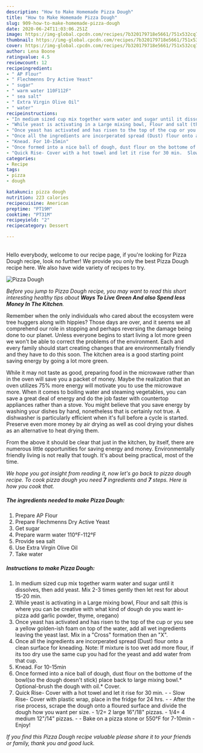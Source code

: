 ```yaml
---
description: "How to Make Homemade Pizza Dough"
title: "How to Make Homemade Pizza Dough"
slug: 909-how-to-make-homemade-pizza-dough
date: 2020-06-24T11:03:06.251Z
image: https://img-global.cpcdn.com/recipes/7b320179718e5661/751x532cq70/pizza-dough-recipe-main-photo.jpg
thumbnail: https://img-global.cpcdn.com/recipes/7b320179718e5661/751x532cq70/pizza-dough-recipe-main-photo.jpg
cover: https://img-global.cpcdn.com/recipes/7b320179718e5661/751x532cq70/pizza-dough-recipe-main-photo.jpg
author: Lena Boone
ratingvalue: 4.5
reviewcount: 12
recipeingredient:
- " AP Flour"
- " Flechmenns Dry Active Yeast"
- " sugar"
- " warm water 110F112F"
- " sea salt"
- " Extra Virgin Olive Oil"
- " water"
recipeinstructions:
- "In medium sized cup mix together warm water and sugar until it dissolves, then add yeast. Mix 2-3 times gently then let rest for about 15-20 min."
- "While yeast is activating in a Large mixing bowl, Flour and salt (this is where you can be creative with what kind of dough do you want ie-pizza add garlic powder, thyme, oregano)"
- "Once yeast has activated and has risen to the top of the cup or you see a yellow golden-ish foam on top of the water, add all wet ingredients leaving the yeast last. Mix in a &#34;Cross&#34; formation then an &#34;X&#34;."
- "Once all the ingredients are incorperated spread (Dust) flour onto a clean surface for kneading. Note: If mixture is too wet add more flour, if its too dry use the same cup you had for the yeast and add water from that cup."
- "Knead. For 10-15min"
- "Once formed into a nice ball of dough, dust flour on the bottome of the bowl(so the dough doesn&#39;t stick) place back to large mixing bowl.* Optional-brush the dough with oil.* Cover."
- "Quick Rise- Cover with a hot towel and let it rise for 30 min.  Slow Rise- Cover with plastic wrap, place in the fridge for 24 hrs.   After the rise process, scrape the dough onto a floured surface and divide the dough how you want per size. 1/2= 2 large 16&#34;/18&#34; pizzas. 1/4= 4 medium 12&#34;/14&#34; pizzas.  Bake on a pizza stone or 550°F for 7-10min Enjoy!"
categories:
- Recipe
tags:
- pizza
- dough

katakunci: pizza dough 
nutrition: 223 calories
recipecuisine: American
preptime: "PT19M"
cooktime: "PT31M"
recipeyield: "2"
recipecategory: Dessert

---
```

<br>
Hello everybody, welcome to our recipe page, if you're looking for Pizza Dough recipe, look no further! We provide you only the best Pizza Dough recipe here. We also have wide variety of recipes to try.
<br>


![Pizza Dough](https://img-global.cpcdn.com/recipes/7b320179718e5661/751x532cq70/pizza-dough-recipe-main-photo.jpg)

<i>Before you jump to Pizza Dough recipe, you may want to read this short interesting healthy tips about 
<strong>Ways To Live Green And also Spend less Money In The Kitchen</strong>.</i>
</br>

Remember when the only individuals who cared about the ecosystem were tree huggers along with hippies? Those days are over, and it seems we all comprehend our role in stopping and perhaps reversing the damage being done to our planet. Unless everyone begins to start living a lot more green we won't be able to correct the problems of the environment. Each and every family should start creating changes that are environmentally friendly and they have to do this soon. The kitchen area is a good starting point saving energy by going a lot more green.

While it may not taste as good, preparing food in the microwave rather than in the oven will save you a packet of money. Maybe the realization that an oven utilizes 75% more energy will motivate you to use the microwave more. When it comes to boiling water and steaming vegetables, you can save a great deal of energy and do the job faster with countertop appliances rather than a stove. You might believe that you save energy by washing your dishes by hand, nonetheless that is certainly not true. A dishwasher is particularly efficient when it's full before a cycle is started. Preserve even more money by air drying as well as cool drying your dishes as an alternative to heat drying them.

From the above it should be clear that just in the kitchen, by itself, there are numerous little opportunities for saving energy and money. Environmentally friendly living is not really that tough. It's about being practical, most of the time.


<i>We hope you got insight from reading it, now let's go back to pizza dough recipe. To cook pizza dough you need <strong>7</strong> ingredients and <strong>7</strong> steps. Here is how you cook that.
</i>

##### The ingredients needed to make Pizza Dough:

1. Prepare  AP Flour
1. Prepare  Flechmenns Dry Active Yeast
1. Get  sugar
1. Prepare  warm water 110°F-112°F
1. Provide  sea salt
1. Use  Extra Virgin Olive Oil
1. Take  water


##### Instructions to make Pizza Dough:

1. In medium sized cup mix together warm water and sugar until it dissolves, then add yeast. Mix 2-3 times gently then let rest for about 15-20 min.
1. While yeast is activating in a Large mixing bowl, Flour and salt (this is where you can be creative with what kind of dough do you want ie-pizza add garlic powder, thyme, oregano)
1. Once yeast has activated and has risen to the top of the cup or you see a yellow golden-ish foam on top of the water, add all wet ingredients leaving the yeast last. Mix in a &#34;Cross&#34; formation then an &#34;X&#34;.
1. Once all the ingredients are incorperated spread (Dust) flour onto a clean surface for kneading. Note: If mixture is too wet add more flour, if its too dry use the same cup you had for the yeast and add water from that cup.
1. Knead. For 10-15min
1. Once formed into a nice ball of dough, dust flour on the bottome of the bowl(so the dough doesn&#39;t stick) place back to large mixing bowl.* Optional-brush the dough with oil.* Cover.
1. Quick Rise- Cover with a hot towel and let it rise for 30 min. -  - Slow Rise- Cover with plastic wrap, place in the fridge for 24 hrs.  -  - After the rise process, scrape the dough onto a floured surface and divide the dough how you want per size. - 1/2= 2 large 16&#34;/18&#34; pizzas. - 1/4= 4 medium 12&#34;/14&#34; pizzas. -  - Bake on a pizza stone or 550°F for 7-10min - Enjoy!


<i>If you find this Pizza Dough recipe valuable please share it to your friends or family, thank you and good luck.</i>
